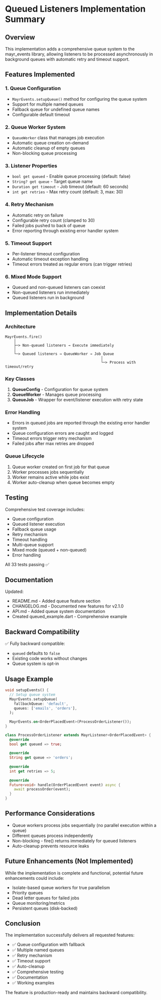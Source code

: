 # Queued Listeners Implementation Summary

## Overview

This implementation adds a comprehensive queue system to the mayr_events library, allowing listeners to be processed asynchronously in background queues with automatic retry and timeout support.

## Features Implemented

### 1. Queue Configuration
- `MayrEvents.setupQueue()` method for configuring the queue system
- Support for multiple named queues
- Fallback queue for undefined queue names
- Configurable default timeout

### 2. Queue Worker System
- `QueueWorker` class that manages job execution
- Automatic queue creation on-demand
- Automatic cleanup of empty queues
- Non-blocking queue processing

### 3. Listener Properties
- `bool get queued` - Enable queue processing (default: false)
- `String? get queue` - Target queue name
- `Duration get timeout` - Job timeout (default: 60 seconds)
- `int get retries` - Max retry count (default: 3, max: 30)

### 4. Retry Mechanism
- Automatic retry on failure
- Configurable retry count (clamped to 30)
- Failed jobs pushed to back of queue
- Error reporting through existing error handler system

### 5. Timeout Support
- Per-listener timeout configuration
- Automatic timeout exception handling
- Timeout errors treated as regular errors (can trigger retries)

### 6. Mixed Mode Support
- Queued and non-queued listeners can coexist
- Non-queued listeners run immediately
- Queued listeners run in background

## Implementation Details

### Architecture

```
MayrEvents.fire()
    │
    ├─> Non-queued listeners → Execute immediately
    │
    └─> Queued listeners → QueueWorker → Job Queue
                                            │
                                            └─> Process with timeout/retry
```

### Key Classes

1. **QueueConfig** - Configuration for queue system
2. **QueueWorker** - Manages queue processing
3. **QueueJob** - Wrapper for event/listener execution with retry state

### Error Handling

- Errors in queued jobs are reported through the existing error handler system
- Queue configuration errors are caught and logged
- Timeout errors trigger retry mechanism
- Failed jobs after max retries are dropped

### Queue Lifecycle

1. Queue worker created on first job for that queue
2. Worker processes jobs sequentially
3. Worker remains active while jobs exist
4. Worker auto-cleanup when queue becomes empty

## Testing

Comprehensive test coverage includes:
- Queue configuration
- Queued listener execution
- Fallback queue usage
- Retry mechanism
- Timeout handling
- Multi-queue support
- Mixed mode (queued + non-queued)
- Error handling

All 33 tests passing ✅

## Documentation

Updated:
- README.md - Added queue feature section
- CHANGELOG.md - Documented new features for v2.1.0
- API.md - Added queue system documentation
- Created queued_example.dart - Comprehensive example

## Backward Compatibility

✅ Fully backward compatible:
- `queued` defaults to `false`
- Existing code works without changes
- Queue system is opt-in

## Usage Example

```dart
void setupEvents() {
  // Setup queue system
  MayrEvents.setupQueue(
    fallbackQueue: 'default',
    queues: ['emails', 'orders'],
  );
  
  MayrEvents.on<OrderPlacedEvent>(ProcessOrderListener());
}

class ProcessOrderListener extends MayrListener<OrderPlacedEvent> {
  @override
  bool get queued => true;
  
  @override
  String get queue => 'orders';
  
  @override
  int get retries => 5;
  
  @override
  Future<void> handle(OrderPlacedEvent event) async {
    await processOrder(event);
  }
}
```

## Performance Considerations

- Queue workers process jobs sequentially (no parallel execution within a queue)
- Different queues process independently
- Non-blocking - fire() returns immediately for queued listeners
- Auto-cleanup prevents resource leaks

## Future Enhancements (Not Implemented)

While the implementation is complete and functional, potential future enhancements could include:
- Isolate-based queue workers for true parallelism
- Priority queues
- Dead letter queues for failed jobs
- Queue monitoring/metrics
- Persistent queues (disk-backed)

## Conclusion

The implementation successfully delivers all requested features:
- ✅ Queue configuration with fallback
- ✅ Multiple named queues
- ✅ Retry mechanism
- ✅ Timeout support
- ✅ Auto-cleanup
- ✅ Comprehensive testing
- ✅ Documentation
- ✅ Working examples

The feature is production-ready and maintains backward compatibility.

